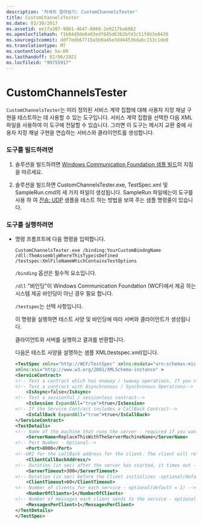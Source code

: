 ```yaml
---
description: '자세히 알아보기: CustomChannelsTester'
title: CustomChannelsTester
ms.date: 03/30/2017
ms.assetid: ee1fa307-98b1-4647-8860-2e9217ba6082
ms.openlocfilehash: f1b84d8de0a93edf685d63b2bfd3c51f8b3e0420
ms.sourcegitcommit: ddf7edb67715a5b9a45e3dd44536dabc153c1de0
ms.translationtype: MT
ms.contentlocale: ko-KR
ms.lasthandoff: 02/06/2021
ms.locfileid: "99755917"
---
```

# <a name="customchannelstester"></a>CustomChannelsTester

`CustomChannelsTester`는 미리 정의된 서비스 계약 집합에 대해 사용자 지정 채널 구현을 테스트하는 데 사용할 수 있는 도구입니다. 서비스 계약 집합을 선택한 다음 XML 파일을 사용하여 이 도구에 전달할 수 있습니다. 그러면 이 도구는 메시지 교환 중에 사용자 지정 채널 구현을 연습하는 서비스와 클라이언트를 생성합니다.  
  
### <a name="to-build-the-tool"></a>도구를 빌드하려면  
  
1. 솔루션을 빌드하려면 [Windows Communication Foundation 샘플 빌드](building-the-samples.md)의 지침을 따르세요.  
  
2. 솔루션을 빌드하면 CustomChannelsTester.exe, TestSpec.xml 및 SampleRun.cmd의 세 가지 파일이 생성됩니다. SampleRun 파일에는이 도구를 사용 하 여 [전송: UDP](transport-udp.md) 샘플을 테스트 하는 방법을 보여 주는 샘플 명령줄이 있습니다.  
  
### <a name="to-run-the-tool"></a>도구를 실행하려면  
  
- 명령 프롬프트에 다음 명령을 입력합니다.  
  
    ```console  
    CustomChannelsTester.exe /binding:YourCustomBindngName /dll:TheAssemblyWhereThisTypeisDefined /testspec:XmlFileNameWhichContainsTestOptions  
    ```  
  
     `/binding` 옵션은 필수적 요소입니다.  
  
     `/dll` "바인딩"이 Windows Communication Foundation (WCF)에서 제공 하는 시스템 제공 바인딩이 아닌 경우 필요 합니다.  
  
     `/testspec`는 선택 사항입니다.  
  
     이 명령을 실행하면 테스트 사양 및 바인딩에 따라 서버와 클라이언트가 생성됩니다.  
  
     클라이언트와 서버를 실행하고 결과를 반환합니다.  
  
     다음은 테스트 사양을 설명하는 샘플 XML(testspec.xml)입니다.  
  
    ```xml  
    <TestSpec xmlns="http://WCF/TestSpec" xmlns:msdata="urn:schemas-microsoft-com:xml-msdata"
    xmlns:xsi="http://www.w3.org/2001/XMLSchema-instance" >  
    <ServiceContract>  
    <!-- Test a contract which has oneway / twoway operations. If you set ExpandAll = true, both types of contracts are tested -->    <IsOneWay ExpandAll="true">true</IsOneWay>  
    <!-- Test a contract with Asynchronous / Synchronous Operations-->  
        <IsAsync>false</IsAsync>
    <!-- Test a sessionful / sessionless contract-->
        <IsSession ExpandAll="true">true</IsSession>  
    <!-- If the Service Contract includes a CallBack Contract-->
        <IsCallBack ExpandAll="true">true</IsCallBack>  
    </ServiceContract>  
    <TestDetails>  
    <!-- Name of the machine that runs the server - required if you want to run the test crossmachine-->  
        <ServerName>ReplaceThisWithTheServerMachineName</ServerName>  
    <!-- Port Number - Optional-->  
        <Port>8000</Port>  
    <!--URI for the callBack address for the client. The client will receive the messages from the server on this address in case of a CallBack Contract-->  
        <ClientCallBackAddress/>
    <!-- Duration (in sec) after the server has started, it times out - optional(default = 300sec) -->  
        <ServerTimeout>300</ServerTimeout>  
    <!-- Duration (in sec) before the Client initializes -optional(default = 60sec) -->  
        <ClientTimeout>60</ClientTimeout>  
    <!-- Number of clients for each service - optional(default = 1) -->  
        <NumberOfClients>1</NumberOfClients>  
    <!-- Number of messages each client sends to the service - optional(default = 1) -->  
        <MessagesPerClient>1</MessagesPerClient>  
    </TestDetails>  
    </TestSpec>  
    ```  
